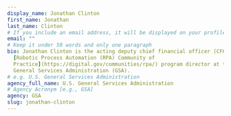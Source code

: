 ```yaml
---
display_name: Jonathan Clinton
first_name: Jonathan
last_name: Clinton
# If you include an email address, it will be displayed on your profile page
email: ""
# Keep it under 50 words and only one paragraph
bio: Jonathan Clinton is the acting deputy chief financial officer (CFO) and
  [Robotic Process Automation (RPA) Community of
  Practice](https://digital.gov/communities/rpa/) program director at the U.S.
  General Services Administration (GSA).
# e.g. U.S. General Services Administration
agency_full_name: U.S. General Services Administration
# Agency Acronym [e.g., GSA]
agency: GSA
slug: jonathan-clinton
---
```

